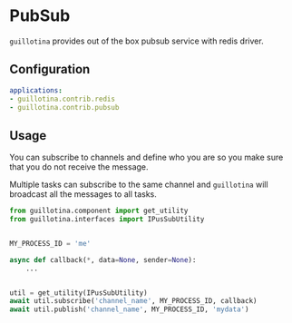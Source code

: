 # PubSub

`guillotina` provides out of the box pubsub service with redis driver.


## Configuration

```yaml
applications:
- guillotina.contrib.redis
- guillotina.contrib.pubsub
```

## Usage

You can subscribe to channels and define who you are so you make sure that you do not receive the message.

Multiple tasks can subscribe to the same channel and `guillotina` will broadcast all the messages to all tasks.

```python
from guillotina.component import get_utility
from guillotina.interfaces import IPusSubUtility


MY_PROCESS_ID = 'me'

async def callback(*, data=None, sender=None):
    ...


util = get_utility(IPusSubUtility)
await util.subscribe('channel_name', MY_PROCESS_ID, callback)
await util.publish('channel_name', MY_PROCESS_ID, 'mydata')

```
